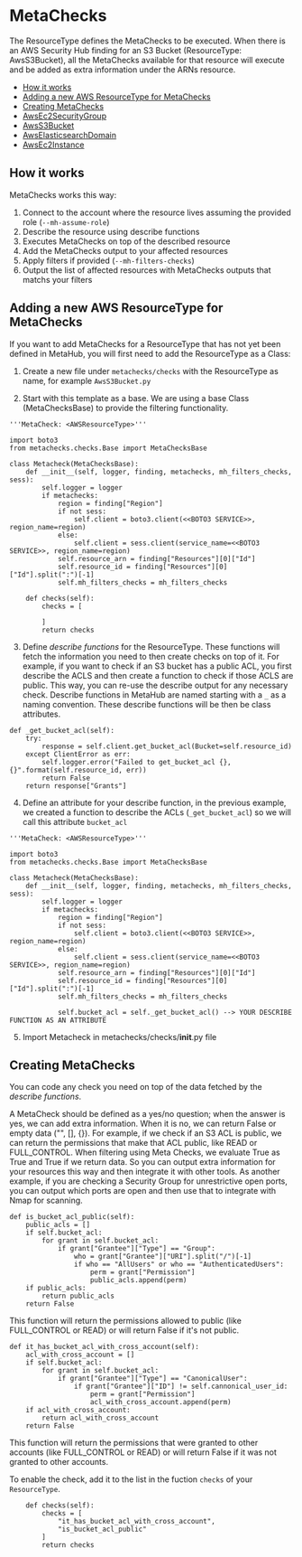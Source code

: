 # MetaChecks

The ResourceType defines the MetaChecks to be executed. When there is an AWS Security Hub finding for an S3 Bucket (ResourceType: AwsS3Bucket), all the MetaChecks available for that resource will execute and be added as extra information under the ARNs resource.

- [How it works](#how-it-works)
- [Adding a new AWS ResourceType for MetaChecks](#adding-a-new-aws-resourcetype-for-metachecks)
- [Creating MetaChecks](#creating-metachecks)
- [AwsEc2SecurityGroup](#awsec2securitygroup)
- [AwsS3Bucket](#AwsS3Bucket)
- [AwsElasticsearchDomain](#AwsElasticsearchDomain)
- [AwsEc2Instance](#AwsEc2Instance)

## How it works

MetaChecks works this way:

1. Connect to the account where the resource lives assuming the provided role (`--mh-assume-role`)
2. Describe the resource using describe functions
3. Executes MetaChecks on top of the described resource
4. Add the MetaChecks output to your affected resources
5. Apply filters if provided (`--mh-filters-checks`)
6. Output the list of affected resources with MetaChecks outputs that matchs your filters

## Adding a new AWS ResourceType for MetaChecks

If you want to add MetaChecks for a ResourceType that has not yet been defined in MetaHub, you will first need to add the ResourceType as a Class:

1. Create a new file under `metachecks/checks` with the ResourceType as name, for example `AwsS3Bucket.py`

2. Start with this template as a base. We are using a base Class (MetaChecksBase) to provide the filtering functionality.

```
'''MetaCheck: <AWSResourceType>'''

import boto3
from metachecks.checks.Base import MetaChecksBase

class Metacheck(MetaChecksBase):
    def __init__(self, logger, finding, metachecks, mh_filters_checks, sess):
        self.logger = logger
        if metachecks:
            region = finding["Region"]
            if not sess:
                self.client = boto3.client(<<BOTO3 SERVICE>>, region_name=region)
            else:
                self.client = sess.client(service_name=<<BOTO3 SERVICE>>, region_name=region)
            self.resource_arn = finding["Resources"][0]["Id"]
            self.resource_id = finding["Resources"][0]["Id"].split(":")[-1]
            self.mh_filters_checks = mh_filters_checks

    def checks(self):
        checks = [

        ]
        return checks
```

3. Define *describe functions* for the ResourceType. These functions will fetch the information you need to then create checks on top of it. For example, if you want to check if an S3 bucket has a public ACL, you first describe the ACLS and then create a function to check if those ACLS are public. This way, you can re-use the describe output for any necessary check. Describe functions in MetaHub are named starting with a `_` as a naming convention. These describe functions will be then be class attributes.

```
def _get_bucket_acl(self):
    try:
        response = self.client.get_bucket_acl(Bucket=self.resource_id)
    except ClientError as err:
        self.logger.error("Failed to get_bucket_acl {}, {}".format(self.resource_id, err))
        return False
    return response["Grants"]
```

4. Define an attribute for your describe function, in the previous example, we created a function to describe the ACLs (`_get_bucket_acl`) so we will call this attribute `bucket_acl`

```
'''MetaCheck: <AWSResourceType>'''

import boto3
from metachecks.checks.Base import MetaChecksBase

class Metacheck(MetaChecksBase):
    def __init__(self, logger, finding, metachecks, mh_filters_checks, sess):
        self.logger = logger
        if metachecks:
            region = finding["Region"]
            if not sess:
                self.client = boto3.client(<<BOTO3 SERVICE>>, region_name=region)
            else:
                self.client = sess.client(service_name=<<BOTO3 SERVICE>>, region_name=region)
            self.resource_arn = finding["Resources"][0]["Id"]
            self.resource_id = finding["Resources"][0]["Id"].split(":")[-1]
            self.mh_filters_checks = mh_filters_checks

            self.bucket_acl = self._get_bucket_acl() --> YOUR DESCRIBE FUNCTION AS AN ATTRIBUTE
```

5. Import Metacheck in metachecks/checks/__init__.py file

## Creating MetaChecks

You can code any check you need on top of the data fetched by the *describe functions*.

A MetaCheck should be defined as a yes/no question; when the answer is yes, we can add extra information. When it is no, we can return False or empty data ("", [], {}). For example, if we check if an S3 ACL is public, we can return the permissions that make that ACL public, like READ or FULL_CONTROL. 
When filtering using Meta Checks, we evaluate True as True and True if we return data. So you can output extra information for your resources this way and then integrate it with other tools. As another example, if you are checking a Security Group for unrestrictive open ports, you can output which ports are open and then use that to integrate with Nmap for scanning.

```
def is_bucket_acl_public(self):
    public_acls = []
    if self.bucket_acl:
        for grant in self.bucket_acl:
            if grant["Grantee"]["Type"] == "Group":
                who = grant["Grantee"]["URI"].split("/")[-1]
                if who == "AllUsers" or who == "AuthenticatedUsers":
                    perm = grant["Permission"]
                    public_acls.append(perm)
    if public_acls:
        return public_acls
    return False
```

This function will return the permissions allowed to public (like FULL_CONTROL or READ) or will return False if it's not public.

```
def it_has_bucket_acl_with_cross_account(self):
    acl_with_cross_account = []
    if self.bucket_acl:
        for grant in self.bucket_acl:
            if grant["Grantee"]["Type"] == "CanonicalUser":
                if grant["Grantee"]["ID"] != self.cannonical_user_id:
                    perm = grant["Permission"]
                    acl_with_cross_account.append(perm)
    if acl_with_cross_account:
        return acl_with_cross_account
    return False
```

This function will return the permissions that were granted to other accounts (like FULL_CONTROL or READ) or will return False if it was not granted to other accounts.

To enable the check, add it to the list in the fuction `checks` of your `ResourceType`.

```
    def checks(self):
        checks = [
            "it_has_bucket_acl_with_cross_account",
            "is_bucket_acl_public"
        ]
        return checks
```